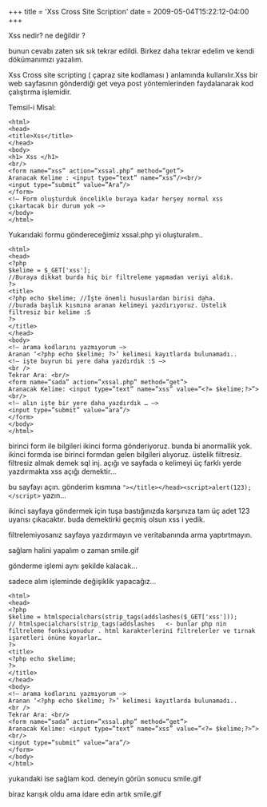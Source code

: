 +++
title = 'Xss Cross Site Scription'
date = 2009-05-04T15:22:12-04:00
+++

Xss nedir? ne değildir ?

bunun cevabı zaten sık sık tekrar edildi. Birkez daha tekrar edelim ve kendi dökümanımızı yazalım.

Xss Cross site scripting ( çapraz site kodlaması ) anlamında kullanılır.Xss bir web sayfasının gönderdiği get veya post yöntemlerinden faydalanarak kod çalıştırma işlemidir.

Temsil-i Misal:
```
<html>
<head>
<title>Xss</title>
</head>
<body>
<h1> Xss </h1>
<br/>
<form name=”xss” action=”xssal.php” method=”get”>
Aranacak Kelime : <input type=”text” name=”xss”/><br/>
<input type=”submit” value=”Ara”/>
</form>
<!– Form oluşturduk öncelikle buraya kadar herşey normal xss çıkartacak bir durum yok –>
</body>
</html>
```

Yukarıdaki formu göndereceğimiz xssal.php yi oluşturalım..
```
<html>
<head>
<?php
$kelime = $_GET['xss'];
//Buraya dikkat burda hiç bir filtreleme yapmadan veriyi aldık.
?>
<title>
<?php echo $kelime; //İşte önemli hususlardan birisi daha.
//burada başlık kısmına aranan kelimeyi yazdırıyoruz. Üstelik filtresiz bir kelime :S
?>
</title>
</head>
<body>
<!– arama kodlarını yazmıyorum –>
Aranan ‘<?php echo $kelime; ?>’ kelimesi kayıtlarda bulunamadı..
<!– işte buyrun bi yere daha yazdırdık :S –>
<br />
Tekrar Ara: <br/>
<form name=”sada” action=”xssal.php” method=”get”>
Aranacak Kelime: <input type=”text” name=”xss” value=”<?= $kelime;?>”><br/>
<!– alın işte bir yere daha yazdırdık … –>
<input type=”submit” value=”ara”/>
</form>
</body>
</html>
```

birinci form ile bilgileri ikinci forma gönderiyoruz. bunda bi anormallik yok.
ikinci formda ise birinci formdan gelen bilgileri alıyoruz. üstelik filtresiz. filtresiz almak demek sql inj. açığı ve sayfada o kelimeyi üç farklı yerde yazdırmakta xss açığı demektir…

bu sayfayı açın. gönderim kısmına `"></title></head><script>alert(123);</script>` yazın…

ikinci sayfaya göndermek için tuşa bastığınızda karşınıza tam üç adet 123 uyarısı çıkacaktır. buda demektirki geçmiş olsun xss i yedik.

filtrelemiyosanız sayfaya yazdırmayın ve veritabanında arma yaptırtmayın.

sağlam halini yapalım o zaman smile.gif

gönderme işlemi aynı şekilde kalacak…

sadece alım işleminde değişiklik yapacağız…

```
<html>
<head>
<?php
$kelime = htmlspecialchars(strip_tags(addslashes($_GET['xss']));
// htmlspecialchars(strip_tags(addslashes   <- bunlar php nin filtreleme fonksiyonudur . html karakterlerini filtrelerler ve tırnak işaretleri önüne koyarlar…
?>
<title>
<?php echo $kelime;
?>
</title>
</head>
<body>
<!– arama kodlarını yazmıyorum –>
Aranan ‘<?php echo $kelime; ?>’ kelimesi kayıtlarda bulunamadı..
<br />
Tekrar Ara: <br/>
<form name=”sada” action=”xssal.php” method=”get”>
Aranacak Kelime: <input type=”text” name=”xss” value=”<?= $kelime;?>”><br/>
<input type=”submit” value=”ara”/>
</form>
</body>
</html>
```

yukarıdaki ise sağlam kod. deneyin görün sonucu smile.gif

biraz karışık oldu ama idare edin artık smile.gif
